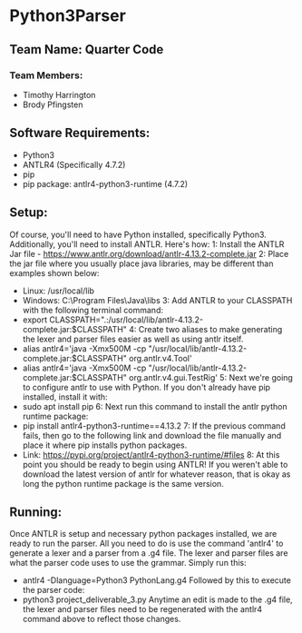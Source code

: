 # Python3Parser

## Team Name: Quarter Code

### Team Members:
  - Timothy Harrington
  - Brody Pfingsten

## Software Requirements:
  - Python3
  - ANTLR4 (Specifically 4.7.2)
  - pip
  - pip package: antlr4-python3-runtime (4.7.2)

## Setup:
Of course, you'll need to have Python installed, specifically Python3. Additionally, you'll need to install ANTLR. Here's how:
1: Install the ANTLR Jar file - https://www.antlr.org/download/antlr-4.13.2-complete.jar
2: Place the jar file where you usually place java libraries, may be different than examples shown below:
   - Linux: /usr/local/lib
   - Windows: C:\Program Files\Java\libs
3: Add ANTLR to your CLASSPATH with the following terminal command:
   - export CLASSPATH=".:/usr/local/lib/antlr-4.13.2-complete.jar:$CLASSPATH"
4: Create two aliases to make generating the lexer and parser files easier as well as using antlr itself.
   - alias antlr4='java -Xmx500M -cp "/usr/local/lib/antlr-4.13.2-complete.jar:$CLASSPATH" org.antlr.v4.Tool'
   - alias antlr4='java -Xmx500M -cp "/usr/local/lib/antlr-4.13.2-complete.jar:$CLASSPATH" org.antlr.v4.gui.TestRig'
5: Next we're going to configure antlr to use with Python. If you don't already have pip installed, install it with:
   - sudo apt install pip
6: Next run this command to install the antlr python runtime package:
   - pip install antlr4-python3-runtime==4.13.2
7: If the previous command fails, then go to the following link and download the file manually and place it where pip installs python packages.
   - Link: https://pypi.org/project/antlr4-python3-runtime/#files
8: At this point you should be ready to begin using ANTLR! If you weren't able to download the latest version of antlr for whatever reason, that is okay as long the python runtime package is the same version.

## Running:
Once ANTLR is setup and necessary python packages installed, we are ready to run the parser. All you need to do is use the command 'antlr4' to generate a lexer and a parser from a .g4 file. The lexer and parser files are what the parser code uses to use the grammar. Simply run this:
 - antlr4 -Dlanguage=Python3 PythonLang.g4
Followed by this to execute the parser code:
 - python3 project_deliverable_3.py
Anytime an edit is made to the .g4 file, the lexer and parser files need to be regenerated with the antlr4 command above to reflect those changes.